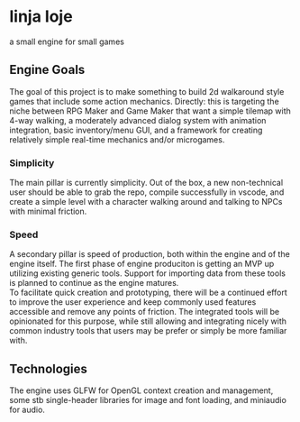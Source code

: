 # linja loje
a small engine for small games

## Engine Goals
The goal of this project is to make something to build 2d walkaround style games that include some action mechanics. Directly: this is targeting the niche between RPG Maker and Game Maker that want a simple tilemap with 4-way walking, a moderately advanced dialog system with animation integration, basic inventory/menu GUI, and a framework for creating relatively simple real-time mechanics and/or microgames.  

### Simplicity
The main pillar is currently simplicity. Out of the box, a new non-technical user should be able to grab the repo, compile successfully in vscode, and create a simple level with a character walking around and talking to NPCs with minimal friction.

### Speed
A secondary pillar is speed of production, both within the engine and of the engine itself. The first phase of engine produciton is getting an MVP up utilizing existing generic tools. Support for importing data from these tools is planned to continue as the engine matures.  
To facilitate quick creation and prototyping, there will be a continued effort to improve the user experience and keep commonly used features accessible and remove any points of friction. The integrated tools will be opinionated for this purpose, while still allowing and integrating nicely with common industry tools that users may be prefer or simply be more familiar with.

## Technologies
The engine uses GLFW for OpenGL context creation and management, some stb single-header libraries for image and font loading, and miniaudio for audio.
